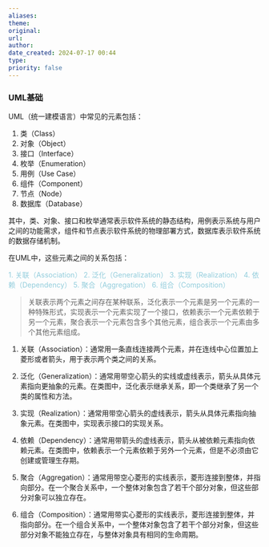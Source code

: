```yaml
---
aliases: 
theme: 
original: 
url: 
author: 
date_created: 2024-07-17 00:44
type: 
priority: false
---
```


### UML基础

UML（统一建模语言）中常见的元素包括：

1. 类（Class）
2. 对象（Object）
3. 接口（Interface）
4. 枚举（Enumeration）
5. 用例（Use Case）
6. 组件（Component）
7. 节点（Node）
8. 数据库（Database）

其中，类、对象、接口和枚举通常表示软件系统的静态结构，用例表示系统与用户之间的功能需求，组件和节点表示软件系统的物理部署方式，数据库表示软件系统的数据存储机制。

在UML中，这些元素之间的关系包括：

<font color="#92cddc">1. 关联（Association）</font> <font color="#92cddc">2. 泛化（Generalization）</font> <font color="#92cddc">3. 实现（Realization）</font> <font color="#92cddc">4. 依赖（Dependency）</font> <font color="#92cddc">5. 聚合（Aggregation）</font> <font color="#92cddc">6. 组合（Composition）</font>

> 关联表示两个元素之间存在某种联系，泛化表示一个元素是另一个元素的一种特殊形式，实现表示一个元素实现了一个接口，依赖表示一个元素依赖于另一个元素，聚合表示一个元素包含多个其他元素，组合表示一个元素由多个其他元素组成。

1. 关联（Association）：通常用一条直线连接两个元素，并在连线中心位置加上菱形或者箭头，用于表示两个类之间的关系。

2. 泛化（Generalization）：通常用带空心箭头的实线或虚线表示，箭头从具体元素指向更抽象的元素。在类图中，泛化表示继承关系，即一个类继承了另一个类的属性和方法。

3. 实现（Realization）：通常用带空心箭头的虚线表示，箭头从具体元素指向抽象元素。在类图中，实现表示接口的实现关系。

4. 依赖（Dependency）：通常用带箭头的虚线表示，箭头从被依赖元素指向依赖元素。在类图中，依赖表示一个元素依赖于另外一个元素，但是不必须由它创建或管理生存期。

5. 聚合（Aggregation）：通常用带空心菱形的实线表示，菱形连接到整体，并指向部分。在一个聚合关系中，一个整体对象包含了若干个部分对象，但这些部分对象可以独立存在。

6. 组合（Composition）：通常用带实心菱形的实线表示，菱形连接到整体，并指向部分。在一个组合关系中，一个整体对象包含了若干个部分对象，但这些部分对象不能独立存在，与整体对象具有相同的生命周期。
